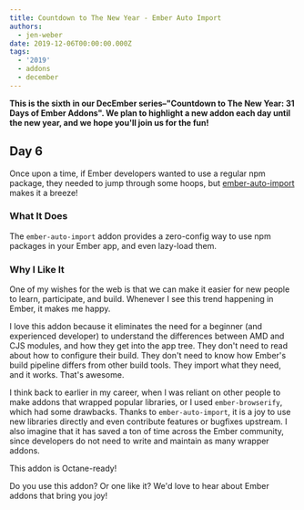 ```yaml
---
title: Countdown to The New Year - Ember Auto Import
authors:
  - jen-weber
date: 2019-12-06T00:00:00.000Z
tags:
  - '2019'
  - addons
  - december
---
```



**This is the sixth in our DecEmber series–"Countdown to The New Year: 31 Days of Ember Addons". We plan to highlight a new addon each day until the new year, and we hope you'll join us for the fun!**

## Day 6

Once upon a time, if Ember developers wanted to use a regular npm package, they needed to jump through some hoops, but [ember-auto-import](https://emberobserver.com/addons/ember-auto-import) makes it a breeze!

<!-- READMORE -->

### What It Does

The `ember-auto-import` addon provides a zero-config way to use npm packages in your Ember app, and even lazy-load them.

### Why I Like It

One of my wishes for the web is that we can make it easier for new people to learn, participate, and build.
Whenever I see this trend happening in Ember, it makes me happy.

I love this addon because it eliminates the need for a beginner (and experienced developer) to understand the differences between AMD and CJS modules, and how they get into the app tree.
They don't need to read about how to configure their build.
They don't need to know how Ember's build pipeline differs from other build tools.
They import what they need, and it works.
That's awesome.

I think back to earlier in my career, when I was reliant on other people to make addons that wrapped popular libraries, or I used `ember-browserify`, which had some drawbacks.
Thanks to `ember-auto-import`, it is a joy to use new libraries directly and even contribute features or bugfixes upstream.
I also imagine that it has saved a ton of time across the Ember community, since developers do not need to write and maintain as many wrapper addons.

This addon is Octane-ready!

Do you use this addon? Or one like it? We'd love to hear about Ember addons that bring you joy! 
